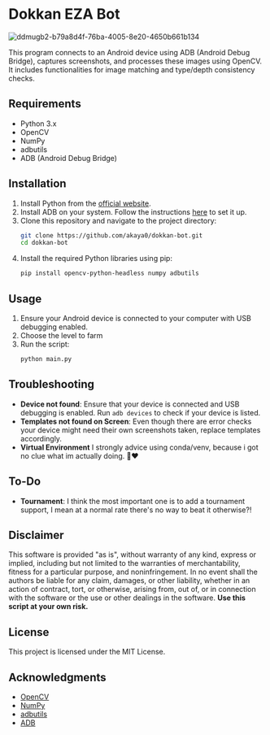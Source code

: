 # Dokkan EZA Bot
![ddmugb2-b79a8d4f-76ba-4005-8e20-4650b661b134](https://github.com/user-attachments/assets/5f0395c8-05c8-44b0-b617-561ac1bd2d50)

This program connects to an Android device using ADB (Android Debug Bridge), captures screenshots, and processes these images using OpenCV. It includes functionalities for image matching and type/depth consistency checks.

## Requirements

- Python 3.x
- OpenCV
- NumPy
- adbutils
- ADB (Android Debug Bridge)

## Installation

1. Install Python from the [official website](https://www.python.org/).
2. Install ADB on your system. Follow the instructions [here](https://developer.android.com/studio/command-line/adb) to set it up.
3. Clone this repository and navigate to the project directory:
    ```bash
    git clone https://github.com/akaya0/dokkan-bot.git
    cd dokkan-bot
    ```
4. Install the required Python libraries using pip:
    ```bash
    pip install opencv-python-headless numpy adbutils
    ```

## Usage

1. Ensure your Android device is connected to your computer with USB debugging enabled.
2. Choose the level to farm
3. Run the script:
    ```bash
    python main.py
    ```

## Troubleshooting

- **Device not found**: Ensure that your device is connected and USB debugging is enabled. Run `adb devices` to check if your device is listed.
- **Templates not found on Screen**: Even though there are error checks your device might need their own screenshots taken, replace templates accordingly.
- **Virtual Environment** I strongly advice using conda/venv, because i got no clue what im actually doing. 🫡❤️

## To-Do

- **Tournament**: I think the most important one is to add a tournament support, I mean at a normal rate there's no way to beat it otherwise?!

## Disclaimer

This software is provided "as is", without warranty of any kind, express or implied, including but not limited to the warranties of merchantability, fitness for a particular purpose, and noninfringement. In no event shall the authors be liable for any claim, damages, or other liability, whether in an action of contract, tort, or otherwise, arising from, out of, or in connection with the software or the use or other dealings in the software. **Use this script at your own risk.**

## License

This project is licensed under the MIT License.

## Acknowledgments

- [OpenCV](https://opencv.org/)
- [NumPy](https://numpy.org/)
- [adbutils](https://github.com/yt-dlp/yt-dlp)
- [ADB](https://developer.android.com/studio/command-line/adb)
